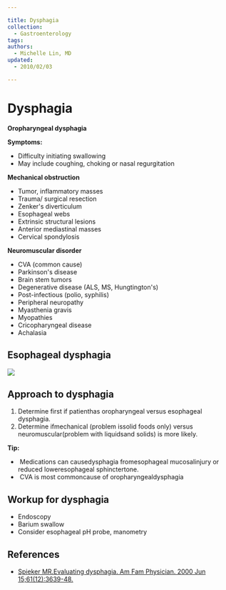 ```yaml
---

title: Dysphagia
collection:
  - Gastroenterology
tags:
authors:
  - Michelle Lin, MD
updated:
  - 2010/02/03

---
```


# Dysphagia

**Oropharyngeal dysphagia**

**Symptoms:**

-   Difficulty initiating swallowing
-   May include coughing, choking or nasal regurgitation

**Mechanical obstruction**

-   Tumor, inflammatory masses
-   Trauma/ surgical resection
-   Zenker's diverticulum
-   Esophageal webs
-   Extrinsic structural lesions
-   Anterior mediastinal masses
-   Cervical spondylosis

**Neuromuscular disorder**

-   CVA (common cause)
-   Parkinson's disease
-   Brain stem tumors 
-   Degenerative disease (ALS, MS, Hungtington's)
-   Post-infectious (polio, syphilis) 
-   Peripheral neuropathy
-   Myasthenia gravis
-   Myopathies
-   Cricopharyngeal disease 
-   Achalasia

## Esophageal dysphagia

![](https://d2p53dh3qxfm0x.cloudfront.net/uploads/img/1jx/5/m/0fc667a2-e875-544c-a359-5f3ad44005ed/640.png)

## Approach to dysphagia

1.  Determine first if patienthas oropharyngeal versus esophageal dysphagia. 
2.  Determine ifmechanical (problem issolid foods only) versus neuromuscular(problem with liquidsand solids) is more likely.

**Tip:**

-    Medications can causedysphagia fromesophageal mucosalinjury or reduced loweresophageal sphinctertone.
-    CVA is most commoncause of oropharyngealdysphagia

## Workup for dysphagia

-   Endoscopy
-   Barium swallow
-   Consider esophageal pH probe, manometry 

## References

-   [Spieker MR.Evaluating dysphagia. Am Fam Physician. 2000 Jun 15;61(12):3639-48.](https://www.ncbi.nlm.nih.gov/pubmed/?term=10892635)
